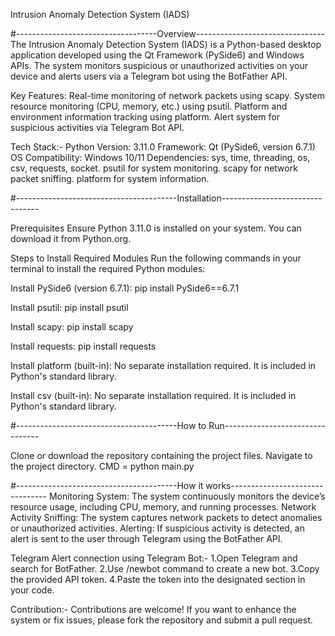 Intrusion Anomaly Detection System (IADS)

#-----------------------------------Overview--------------------------------
The Intrusion Anomaly Detection System (IADS) is a Python-based 
desktop application developed using the Qt Framework (PySide6) 
and Windows APIs. The system monitors suspicious or unauthorized 
activities on your device and alerts users via a Telegram bot using the BotFather API.

Key Features:
Real-time monitoring of network packets using scapy.
System resource monitoring (CPU, memory, etc.) using psutil.
Platform and environment information tracking using platform.
Alert system for suspicious activities via Telegram Bot API.

Tech Stack:-
Python Version: 3.11.0
Framework: Qt (PySide6, version 6.7.1)
OS Compatibility: Windows 10/11
Dependencies:
sys, time, threading, os, csv, requests, socket.
psutil for system monitoring.
scapy for network packet sniffing.
platform for system information.


#----------------------------------------Installation--------------------------------

Prerequisites
Ensure Python 3.11.0 is installed on your system. You can download it from Python.org.

Steps to Install Required Modules
Run the following commands in your terminal to install the required Python modules:

Install PySide6 (version 6.7.1):
pip install PySide6==6.7.1

Install psutil:
pip install psutil

Install scapy:
pip install scapy

Install requests:
pip install requests


Install platform (built-in):
No separate installation required. It is included in Python's standard library.

Install csv (built-in):
No separate installation required. It is included in Python's standard library.

#----------------------------------------How to Run--------------------------------

Clone or download the repository containing the project files.
Navigate to the project directory.
CMD = python main.py


#----------------------------------------How it works--------------------------------
Monitoring System:
The system continuously monitors the device’s resource usage, including CPU, memory, and running processes.
Network Activity Sniffing:
The system captures network packets to detect anomalies or unauthorized activities.
Alerting:
If suspicious activity is detected, an alert is sent to the user through Telegram using the BotFather API.



Telegram Alert connection using Telegram Bot:-
1.Open Telegram and search for BotFather.
2.Use /newbot command to create a new bot.
3.Copy the provided API token.
4.Paste the token into the designated section in your code.


Contribution:-
Contributions are welcome! If you want to enhance the system or fix issues, please fork the repository and submit a pull request.
